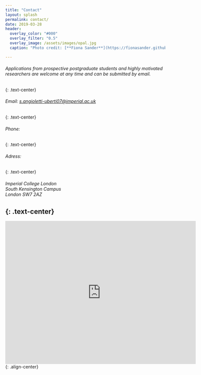 ```yaml
---
title: "Contact"
layout: splash
permalink: contact/
date: 2019-03-28
header:
  overlay_color: "#000"
  overlay_filter: "0.5"
  overlay_image: /assets/images/opal.jpg
  caption: "Photo credit: [**Fiona Sander**](https://fionasander.github.io/softnanolab/fiona/)"

---
```


###### Applications from prospective postgraduate students and highly motivated researchers are welcome at any time and can be submitted by email. 
{: .text-center}

###### Email: s.angioletti-uberti07@imperial.ac.uk
{: .text-center}
###### Phone: 
{: .text-center}
###### Adress:
{: .text-center}

###### Imperial College London<br /> South Kensington Campus<br /> London SW7 2AZ
  {: .text-center}
---

<iframe src="https://www.google.com/maps/embed?pb=!1m18!1m12!1m3!1d9935.142508862944!2d-0.1836317984580645!3d51.49880130134745!2m3!1f0!2f0!3f0!3m2!1i1024!2i768!4f13.1!3m3!1m2!1s0x48760567da220a01%3A0x31911b371c692e86!2sImperial+College+London!5e0!3m2!1sde!2suk!4v1549637016161" width="600" height="450" frameborder="0" style="border:0" allowfullscreen></iframe>{: .align-center}

